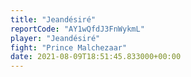 ```yaml
---
title: "Jeandésiré"
reportCode: "AY1wQfdJ3FnWykmL"
player: "Jeandésiré"
fight: "Prince Malchezaar"
date: 2021-08-09T18:51:45.833000+00:00
---
```

